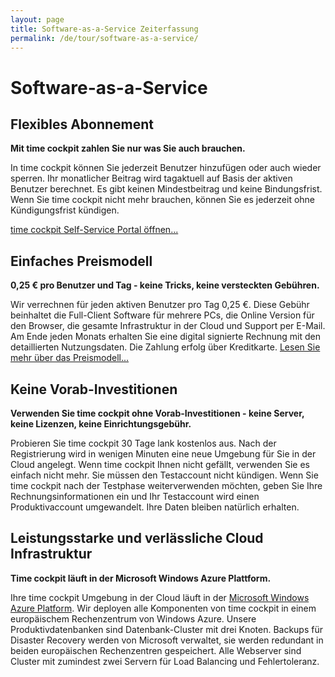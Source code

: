 ```yaml
---
layout: page
title: Software-as-a-Service Zeiterfassung
permalink: /de/tour/software-as-a-service/
---
```


<h1>Software-as-a-Service
		</h1><div class="tour">
  <div class="row">
    <div class="col-sm-12 col-md-6">
      <h2>Flexibles Abonnement
				</h2>
      <p>
        <strong>Mit time cockpit zahlen Sie nur was Sie auch brauchen.</strong>
      </p>
      <p>In time cockpit können Sie jederzeit Benutzer hinzufügen oder auch wieder sperren. Ihr monatlicher Beitrag wird tagaktuell auf Basis der aktiven Benutzer berechnet. Es gibt keinen Mindestbeitrag und keine Bindungsfrist. Wenn Sie time cockpit nicht mehr brauchen, können Sie es jederzeit ohne Kündigungsfrist kündigen.
				</p>
      <p>
        <a href="{{site.baseurl}}/de/account/overview/">time cockpit Self-Service Portal öffnen...</a>
      </p>
    </div>
    <div class="col-sm-12 col-md-6">
      <function name="Composite.Media.ImageGallery.Slimbox2">
        <param name="MediaImage" value="MediaArchive:1f7730ad-9f3c-4100-a954-5456633371d2" />
        <param name="GroupName" value=" page" />
      </function>
    </div>
  </div>
  <div class="row">
    <div class="col-sm-12 col-md-6">
      <h2>Einfaches Preismodell
				</h2>
      <p>
        <strong>0,25 € pro Benutzer und Tag - keine Tricks, keine versteckten Gebühren.</strong>
      </p>
      <p>Wir verrechnen für jeden aktiven Benutzer pro Tag 0,25 €. Diese Gebühr beinhaltet die Full-Client Software für mehrere PCs, die Online Version für den Browser, die gesamte Infrastruktur in der Cloud und Support per E-Mail. Am Ende jeden Monats erhalten Sie eine digital signierte Rechnung mit den detaillierten Nutzungsdaten. Die Zahlung erfolg über Kreditkarte. <a href="{{site.baseurl}}/de/preis/preis/">Lesen Sie mehr über das Preismodell...</a></p>
    </div>
    <div class="col-sm-12 col-md-6">
      <function name="Composite.Media.ImageGallery.Slimbox2">
        <param name="MediaImage" value="MediaArchive:18055c3e-40af-4b7a-8ba6-5de9247a06f7" />
        <param name="GroupName" value=" page" />
      </function>
    </div>
  </div>
  <div class="row">
    <div class="col-sm-12">
      <h2>Keine Vorab-Investitionen
				</h2>
      <p>
        <strong>Verwenden Sie time cockpit ohne Vorab-Investitionen - keine Server, keine Lizenzen, keine Einrichtungsgebühr.</strong>
      </p>
      <p>Probieren Sie time cockpit 30 Tage lank kostenlos aus. Nach der Registrierung wird in wenigen Minuten eine neue Umgebung für Sie in der Cloud angelegt. Wenn time cockpit Ihnen nicht gefällt, verwenden Sie es einfach nicht mehr. Sie müssen den Testaccount nicht kündigen. Wenn Sie time cockpit nach der Testphase weiterverwenden möchten, geben Sie Ihre Rechnungsinformationen ein und Ihr Testaccount wird einen Produktivaccount umgewandelt. Ihre Daten bleiben natürlich erhalten.
				</p>
    </div>
  </div>
  <div class="row">
    <div class="col-sm-12">
      <h2>Leistungsstarke und verlässliche Cloud Infrastruktur
				</h2>
      <p>
        <strong>Time cockpit läuft in der Microsoft Windows Azure Plattform.</strong>
      </p>
      <p>Ihre time cockpit Umgebung in der Cloud läuft in der <a href="http://www.windowsazure.com/" target="_blank">Microsoft Windows Azure Platform</a>. Wir deployen alle Komponenten von time cockpit in einem europäischem Rechenzentrum von Windows Azure. Unsere Produktivdatenbanken sind Datenbank-Cluster mit drei Knoten. Backups für Disaster Recovery werden von Microsoft verwaltet, sie werden redundant in beiden europäischen Rechenzentren gespeichert. Alle Webserver sind Cluster mit zumindest zwei Servern für Load Balancing und Fehlertoleranz.
				</p>
    </div>
  </div>
</div>